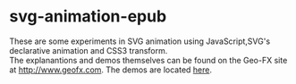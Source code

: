 # svg-animation-epub
These are some experiments in SVG animation using JavaScript,SVG's declarative animation and CSS3 transform.  
The explanantions and demos themselves can be found on the Geo-FX site at http://www.geofx.com.  The demos
are located [here](http://www.geofx.com/graphics/svg-anim/svg-anim.html).
